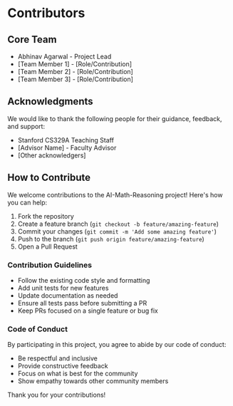 # Contributors

## Core Team

- Abhinav Agarwal - Project Lead
- [Team Member 1] - [Role/Contribution]
- [Team Member 2] - [Role/Contribution]
- [Team Member 3] - [Role/Contribution]

## Acknowledgments

We would like to thank the following people for their guidance, feedback, and support:

- Stanford CS329A Teaching Staff
- [Advisor Name] - Faculty Advisor
- [Other acknowledgers]

## How to Contribute

We welcome contributions to the AI-Math-Reasoning project! Here's how you can help:

1. Fork the repository
2. Create a feature branch (`git checkout -b feature/amazing-feature`)
3. Commit your changes (`git commit -m 'Add some amazing feature'`)
4. Push to the branch (`git push origin feature/amazing-feature`)
5. Open a Pull Request

### Contribution Guidelines

- Follow the existing code style and formatting
- Add unit tests for new features
- Update documentation as needed
- Ensure all tests pass before submitting a PR
- Keep PRs focused on a single feature or bug fix

### Code of Conduct

By participating in this project, you agree to abide by our code of conduct:

- Be respectful and inclusive
- Provide constructive feedback
- Focus on what is best for the community
- Show empathy towards other community members

Thank you for your contributions!
